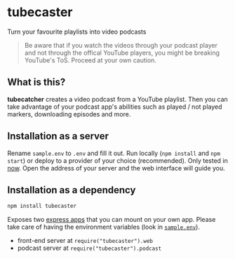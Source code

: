 # tubecaster

Turn your favourite playlists into video podcasts

> Be aware that if you watch the videos through your podcast player and not through the offical YouTube players, you might be breaking YouTube's ToS. Proceed at your own caution.

## What is this?

**tubecatcher** creates a video podcast from a YouTube playlist. Then you can take advantage of your podcast app's abilities such as played / not played markers, downloading episodes and more.

## Installation as a server

Rename `sample.env` to `.env` and fill it out. Run locally (`npm install` and `npm start`) or deploy to a provider of your choice (recommended). Only tested in [now](https://now.sh).
Open the address of your server and the web interface will guide you.

## Installation as a dependency

```sh
npm install tubecaster
```

Exposes two [express apps](https://expressjs.com) that you can mount on your own app. Please take care of having the environment variables (look in [`sample.env`](./sample.env)).

- front-end server at `require("tubecaster").web`
- podcast server at `require("tubecaster").podcast`
